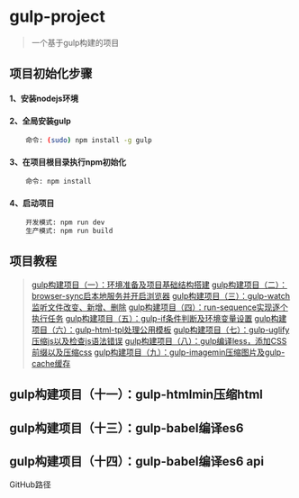 ﻿# gulp-project

> 一个基于gulp构建的项目

## 项目初始化步骤

#### 1、安装nodejs环境

#### 2、全局安装gulp
``` bash
    命令: (sudo) npm install -g gulp
```

#### 3、在项目根目录执行npm初始化
``` bash
    命令: npm install
```

#### 4、启动项目
``` bash
    开发模式: npm run dev
    生产模式: npm run build
```

## 项目教程

> [gulp构建项目（一）：环境准备及项目基础结构搭建](https://blog.csdn.net/guang_s/article/details/84664769)
> [gulp构建项目（二）：browser-sync启本地服务并开启浏览器](https://blog.csdn.net/guang_s/article/details/84666263)
> [gulp构建项目（三）：gulp-watch监听文件改变、新增、删除](https://blog.csdn.net/guang_s/article/details/84672449)
> [gulp构建项目（四）：run-sequence实现逐个执行任务](https://blog.csdn.net/guang_s/article/details/84673204)
> [gulp构建项目（五）：gulp-if条件判断及环境变量设置](https://blog.csdn.net/guang_s/article/details/84674028)
> [gulp构建项目（六）：gulp-html-tpl处理公用模板](https://blog.csdn.net/guang_s/article/details/84675106)
> [gulp构建项目（七）：gulp-uglify压缩js以及检查js语法错误](https://blog.csdn.net/guang_s/article/details/84677383)
> [gulp构建项目（八）：gulp编译less，添加CSS前缀以及压缩css](https://blog.csdn.net/guang_s/article/details/84679430)
> [gulp构建项目（九）：gulp-imagemin压缩图片及gulp-cache缓存](https://blog.csdn.net/guang_s/article/details/84751813)

## gulp构建项目（十一）：gulp-htmlmin压缩html
## gulp构建项目（十三）：gulp-babel编译es6
## gulp构建项目（十四）：gulp-babel编译es6 api

GitHub路径

